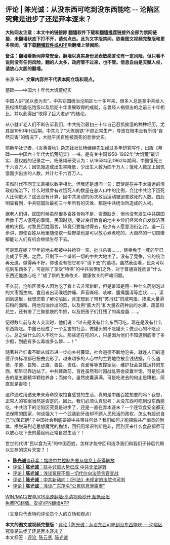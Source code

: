  <h2>评论 | 陈光诚：从没东西可吃到没东西能吃 -- 沦陷区究竟是进步了还是弃本逐末？</h2> <p class="notice"><b>大陆网友注意：本文中的链接除 <a href="https://github.com/bannedbook/fanqiang" >翻墙</a>软件下载和<a href="https://github.com/killgcd/justmysocks/blob/master/README.md">翻墙推荐</a>链接外全部为禁网链接，未翻墙状态下打不开，请勿点击。此为文字版禁闻，欲看图文视频完整版和更多禁闻，请下载<a href="https://github.com/bannedbook/fanqiang">翻墙软件或APP</a>后翻墙上禁闻网。</p><p>备注：翻墙看新闻非常安全，翻墙以真实身份发表敏感言论有一定风险，但只看不说则没有任何风险，翻的人太多，政府管不过来，也不管。信息自由是天赋人权，请放心大胆的翻墙。</b></p>  <div class="entry"> <p>来源:RFA, <strong>文章内容并不代表本网立场和观点。</strong></p> <p>&#22675;&#30865;&#8212;&#8212;&#20013;&#22269;&#20845;&#21313;&#24180;&#20195;&#22823;&#39269;&#33618;&#32426;&#23454;             </p> <p>&#20013;&#22269;&#20154;&#35762;&#8220;&#27665;&#20197;&#39135;&#20026;&#22825;&#8221;&#65292;&#20013;&#20849;&#31363;&#22269;&#32479;&#27835;&#27814;&#38519;&#21306;&#19971;&#21313;&#22810;&#24180;&#26469;&#65292;&#24456;&#22810;&#20154;&#24635;&#26159;&#25343;&#20013;&#20849;&#32473;&#20154;&#27665;&#26494;&#32465;&#21518;&#33021;&#21507;&#39281;&#39277;&#20197;&#21450;&#21518;&#26399;&#21313;&#24180;&#21457;&#23637;&#21462;&#24471;&#30340;&#25104;&#23601;&#65292;&#19982;&#26366;&#32463;&#20154;&#31096;&#39057;&#20986;&#30340;&#20043;&#21069;&#19977;&#21313;&#24180;&#30456;&#27604;&#65292;&#24182;&#20197;&#27492;&#24471;&#20986;&#8220;&#21462;&#24471;&#20102;&#24040;&#22823;&#36827;&#27493;&#8221;&#30340;&#32467;&#35770;&#12290;</p>  <p>&#20174;&#23567;&#23601;&#21548;&#32769;&#20154;&#20204;&#19981;&#26029;&#21578;&#35785;&#25105;&#20204;&#65292;&#20013;&#20849;&#32479;&#27835;&#26368;&#21021;&#19977;&#21313;&#24180;&#33258;&#24049;&#24525;&#39269;&#25384;&#39295;&#30340;&#31181;&#31181;&#32463;&#21382;&#12290;&#23588;&#20854;&#26159;1950&#24180;&#20195;&#21518;&#26399;&#65292;&#20013;&#20849;&#20026;&#20102;&#8220;&#22823;&#28860;&#38050;&#38081;&#8221;&#19981;&#39038;&#27491;&#24120;&#29983;&#20135;&#65292;&#23548;&#33268;&#22312;&#26681;&#26412;&#27809;&#26377;&#25152;&#35859;&#8220;&#33258;&#28982;&#28798;&#23475;&#8221;&#30340;&#24773;&#20917;&#19979;&#65292;&#22823;&#25209;&#24179;&#27665;&#30334;&#22995;&#34987;&#39295;&#27515;&#30340;&#24754;&#24808;&#21490;&#23454;&#12290;</p> <p>&#21069;&#26032;&#21326;&#31038;&#35760;&#32773;&#12289;&#12298;&#28814;&#40644;&#26149;&#31179;&#12299;&#26434;&#24535;&#31038;&#31038;&#38271;&#26472;&#32487;&#32499;&#20808;&#29983;&#32463;&#36807;&#22810;&#24180;&#30740;&#31350;&#20889;&#20316;&#65292;&#20986;&#29256;&#12298;&#22675;&#30865;&#8212;&#8212;&#20013;&#22269;&#20845;&#21313;&#24180;&#20195;&#22823;&#39269;&#33618;&#32426;&#23454;&#12299;&#19968;&#20070;&#65292;&#26159;&#26377;&#20851;&#20013;&#22269;1958-1962&#24180;&#8220;&#22823;&#39269;&#33618;&#8221;&#26368;&#35814;&#23454;&#12289;&#26368;&#26435;&#23041;&#30340;&#35760;&#24405;&#20043;&#19968;&#12290;&#26472;&#32487;&#32499;&#30740;&#31350;&#35748;&#20026;&#65306;&#20174;1958&#24180;&#21040;1962&#24180;&#26399;&#38388;&#65292;&#20013;&#22269;&#39295;&#27515;&#19977;&#21315;&#20845;&#30334;&#19975;&#20154;&#65307;&#22240;&#39269;&#39295;&#36896;&#25104;&#20986;&#29983;&#29575;&#38477;&#20302;&#65292;&#23569;&#20986;&#29983;&#20154;&#25968;&#20026;&#22235;&#21315;&#19975;&#20154;&#65307;&#39295;&#27515;&#20154;&#25968;&#21152;&#19978;&#22240;&#39269;&#39295;&#32780;&#23569;&#20986;&#29983;&#30340;&#20154;&#25968;&#65292;&#20849;&#35745;&#19971;&#21315;&#20845;&#30334;&#19975;&#20154;&#12290;</p> <p>&#34429;&#28982;&#26102;&#20195;&#19981;&#21516;&#26080;&#27861;&#30452;&#25509;&#20197;&#25968;&#23383;&#30456;&#27604;&#65292;&#20294;&#25105;&#36824;&#26159;&#24819;&#38382;&#19968;&#21477;&#65306;&#26082;&#20351;&#26159;&#22312;&#24182;&#19981;&#22826;&#36965;&#36828;&#30340;&#28165;&#25919;&#24220;&#32479;&#27835;&#19979;&#65292;&#20160;&#20040;&#26102;&#20505;&#26366;&#26377;&#36807;&#39295;&#27515;&#20154;&#30340;&#25968;&#37327;&#22312;&#24635;&#20154;&#21475;&#20013;&#30340;&#27604;&#20363;&#65292;&#20250;&#27604;&#20013;&#20849;&#27835;&#19979;&#39295;&#27515;&#20154;&#27604;&#20363;&#26356;&#22823;&#65311;&#36825;&#36824;&#27809;&#26377;&#35745;&#31639;&#65292;&#22240;&#20013;&#20849;&#21457;&#21160;&#30340;&#21382;&#27425;&#25919;&#27835;&#36816;&#21160;&#34987;&#36843;&#23475;&#33268;&#27515;&#30340;&#20154;&#25968;&#12290;&#30001;&#27492;&#26126;&#26174;&#30475;&#21040;&#65292;&#20013;&#20849;&#31363;&#22269;&#21518;&#26368;&#21021;&#19977;&#21313;&#24180;&#25152;&#26377;&#30340;&#28798;&#38590;&#65292;&#37117;&#26159;&#20013;&#20849;&#32479;&#27835;&#25152;&#36896;&#25104;&#30340;&#20154;&#31096;&#12290;</p>  <p>&#25454;&#32769;&#20154;&#20204;&#35762;&#65292;&#27665;&#22269;&#26102;&#20505;&#34429;&#28982;&#24456;&#22810;&#30334;&#22995;&#39135;&#29289;&#19981;&#36275;&#12289;&#36164;&#28304;&#32570;&#20047;&#65292;&#20294;&#20063;&#27809;&#26377;&#21457;&#29983;&#20013;&#20849;&#31363;&#22269;&#21518;&#25968;&#21315;&#19975;&#20154;&#39295;&#27515;&#30340;&#20107;&#24773;&#12290;&#27665;&#22269;&#26102;&#26399;&#65292;&#21463;&#36807;&#33391;&#22909;&#25945;&#32946;&#30340;&#22320;&#20027;&#20065;&#32453;&#20204;&#32463;&#24120;&#20250;&#33258;&#21457;&#25937;&#27982;&#33853;&#38590;&#30340;&#28798;&#27665;&#12290;&#23545;&#40654;&#27665;&#30334;&#22995;&#32780;&#35328;&#65292;&#27605;&#31455;&#21482;&#35201;&#33021;&#36807;&#24471;&#21435;&#65292;&#26497;&#23569;&#26377;&#20154;&#24895;&#24847;&#27839;&#34903;&#20062;&#35752;&#12290;&#36864;&#19968;&#19975;&#27493;&#35762;&#65292;&#21363;&#20351;&#30334;&#22995;&#20174;&#22320;&#37324;&#38543;&#20415;&#25366;&#19968;&#20123;&#37326;&#33756;&#20063;&#26159;&#21487;&#20197;&#25918;&#24515;&#29038;&#29038;&#21507;&#30340;&#65292;&#22823;&#33258;&#28982;&#30340;&#19968;&#20999;&#39304;&#36192;&#37117;&#33021;&#35753;&#20154;&#20204;&#26377;&#26426;&#20250;&#32487;&#32493;&#29983;&#23384;&#19979;&#21435;&#12290;</p> <p>&#21487;&#26159;&#29616;&#22312;&#21602;&#65311;&#26089;&#24180;&#30340;&#22320;&#20027;&#37117;&#34987;&#20013;&#20849;&#25250;&#22842;&#19968;&#31354;&#12289;&#25209;&#26007;&#26432;&#23475;&#8230;&#8230;&#65292;&#20389;&#24184;&#20813;&#20110;&#19968;&#27515;&#30340;&#26089;&#24050;&#21464;&#25104;&#20102;&#24179;&#27665;&#12290;&#20043;&#21518;&#65292;&#21482;&#21097;&#19979;&#19968;&#20010;&#22404;&#26029;&#19968;&#20999;&#30340;&#20013;&#20849;&#22823;&#22320;&#20027;&#20102;&#12290;&#27809;&#26377;&#20102;&#31454;&#20105;&#65292;&#23427;&#30340;&#32479;&#27835;&#20877;&#26080;&#36947;&#65292;&#20570;&#24471;&#20877;&#19981;&#22909;&#65292;&#20320;&#20063;&#27809;&#26377;&#25226;&#23427;&#21644;&#24179;&#8220;&#35831;&#19979;&#21435;&#8221;&#30340;&#36873;&#39033;&#12290;&#34429;&#28982;&#34920;&#38754;&#30475;&#65292;&#27665;&#20247;&#21487;&#20197;&#21507;&#21040;&#19996;&#35199;&#22810;&#20102;&#65292;&#21487;&#26159;&#38500;&#20102;&#20139;&#21463;&#8220;&#29305;&#20379;&#8221;&#30340;&#20013;&#20849;&#23448;&#20698;&#20204;&#20043;&#22806;&#65292;&#23545;&#20110;&#26222;&#36890;&#30334;&#22995;&#32780;&#35328;&#8220;&#20160;&#20040;&#19996;&#35199;&#36824;&#33021;&#25918;&#24515;&#21507;&#65311;&#8221;&#25104;&#20102;&#26032;&#30340;&#29983;&#21629;&#25912;&#20851;&#12289;&#20581;&#24247;&#25912;&#20851;&#30340;&#20005;&#23803;&#38382;&#39064;&#12290;</p> <p>&#19981;&#20037;&#21069;&#65292;&#27814;&#38519;&#21306;&#24456;&#22810;&#20154;&#22240;&#20026;&#21507;&#20102;&#30475;&#19978;&#21435;&#38750;&#24120;&#26032;&#40092;&#65292;&#20294;&#26159;&#35841;&#30693;&#26159;&#29992;&#19968;&#31181;&#20160;&#20040;&#33647;&#21058;&#27873;&#36807;&#30340;&#22823;&#26531;&#32780;&#29983;&#30149;&#65292;&#39135;&#29992;&#32773;&#20986;&#29616;&#21897;&#21657;&#32959;&#30171;&#12289;&#22768;&#38899;&#22070;&#21713;&#12289;&#21683;&#22013;&#12289;&#33145;&#30171;&#33145;&#27899;&#31561;&#30151;&#29366;&#8230;&#8230;&#12290;&#35835;&#21040;&#21040;&#36825;&#37324;&#65292;&#25105;&#24819;&#24744;&#33509;&#20102;&#35299;&#27814;&#38519;&#21306;&#65292;&#32943;&#23450;&#24819;&#21040;&#20102;&#24102;&#26377;&#8220;&#33487;&#20025;&#32418;&#8221;&#30340;&#21688;&#40493;&#34507;&#12289;&#25530;&#36827;&#22823;&#37327;&#28369;&#30707;&#31881;&#30340;&#38754;&#31881;&#12289;&#29992;&#22320;&#27807;&#27833;&#28818;&#20986;&#30340;&#33756;&#65292;&#20197;&#21450;&#29992;&#8220;&#33192;&#22823;&#21058;&#8221;&#21644;&#22823;&#37327;&#20892;&#33647;&#31181;&#20986;&#30340;&#27700;&#26524;&#12289;&#34092;&#33756;&#21644;&#33457;&#29983;&#65292;&#36824;&#26377;&#25530;&#20102;&#19977;&#32858;&#27696;&#33018;&#30340;&#29275;&#22902;&#65292;&#20197;&#21450;&#25226;&#23401;&#23376;&#20204;&#25171;&#27531;&#20102;&#30340;&#27602;&#30123;&#33495;&#8230;&#8230;&#12290;</p>  <p>&#35760;&#24471;&#25968;&#24180;&#21069;&#19982;&#21451;&#20154;&#20132;&#27969;&#26102;&#65292;&#20182;&#20204;&#35828;&#65306;&#8220;&#36807;&#21435;&#26159;&#27809;&#26377;&#20160;&#20040;&#19996;&#35199;&#21487;&#21507;&#65292;&#29616;&#22312;&#26159;&#27809;&#26377;&#20160;&#20040;&#19996;&#35199;&#33021;&#21507;&#12290;&#20013;&#22269;&#24050;&#32463;&#25104;&#20102;&#19968;&#20010;&#20114;&#23475;&#30340;&#31038;&#20250;&#65292;&#20570;&#32592;&#22836;&#30340;&#19981;&#21507;&#32592;&#22836;&#65307;&#20570;&#28857;&#24515;&#30340;&#19981;&#21507;&#28857;&#24515;&#12290;&#24635;&#20043;&#20570;&#20160;&#20040;&#30340;&#20154;&#19981;&#21507;&#20160;&#20040;&#12290;&#37027;&#20123;&#36824;&#22312;&#21507;&#30340;&#20154;&#65292;&#21482;&#26159;&#22240;&#20026;&#20182;&#20204;&#19981;&#30693;&#36947;&#21040;&#24213;&#25530;&#20102;&#22810;&#23569;&#20551;&#65292;&#21040;&#24213;&#26377;&#22810;&#20040;&#27602;&#25110;&#22810;&#20040;&#39634;&#8230;&#8230;&#65281;&#8221;</p> <p>&#38543;&#33879;&#20849;&#20135;&#32418;&#27602;&#19981;&#26029;&#20174;&#22478;&#24066;&#36827;&#19968;&#27493;&#21521;&#20065;&#26449;&#34067;&#24310;&#65292;&#31038;&#20250;&#36947;&#24503;&#19981;&#26029;&#22320;&#27814;&#20007;&#65292;&#23601;&#36830;&#20154;&#20204;&#30340;&#36947;&#24503;&#35780;&#20215;&#26631;&#20934;&#37117;&#24050;&#25197;&#26354;&#21464;&#24418;&#20102;&#12290;&#36234;&#26469;&#36234;&#22810;&#30340;&#20154;&#24515;&#20013;&#30340;&#20027;&#35201;&#22320;&#20301;&#34987;&#37329;&#38065;&#20308;&#25454;&#65292;&#20160;&#20040;&#36947;&#24503;&#12289;&#23389;&#36947;&#12289;&#33391;&#30693;&#12289;&#27491;&#30452;&#12289;&#21892;&#33391;&#12289;&#36131;&#20219;&#12289;&#30495;&#29233;&#31561;&#31561;&#25903;&#25745;&#23478;&#24237;&#12289;&#32500;&#25252;&#31038;&#20250;&#33391;&#24615;&#36816;&#36716;&#30340;&#19996;&#35199;&#65292;&#37117;&#26089;&#24050;&#38752;&#36793;&#31449;&#20102;&#12290;&#20013;&#20849;&#24314;&#25919;&#21069;&#65292;&#30334;&#22995;&#34429;&#28982;&#26377;&#26102;&#22240;&#25112;&#20081;&#31561;&#20250;&#30382;&#22218;&#21322;&#39281;&#65292;&#21487;&#26159;&#21507;&#36827;&#21435;&#30340;&#26159;&#20116;&#31296;&#31934;&#21326;&#39063;&#31890;&#20859;&#36523;&#65307;&#32780;&#22914;&#20170;&#65292;&#34429;&#28982;&#30382;&#22218;&#28385;&#28385;&#65292;&#21487;&#26159;&#21507;&#36827;&#21435;&#30340;&#20309;&#27490;&#26159;&#31967;&#31893;&#65292;&#31616;&#30452;&#23601;&#26159;&#27602;&#29289;&#65281;</p> <p>&#36825;&#31181;&#36890;&#36807;&#29992;&#36879;&#25903;&#26410;&#26469;&#23551;&#21629;&#25442;&#21462;&#39281;&#39135;&#24863;&#35273;&#30340;&#29983;&#27963;&#65292;&#30495;&#30340;&#26159;&#20013;&#22269;&#30334;&#22995;&#24819;&#35201;&#30340;&#21527;&#65311;&#25105;&#24819;&#65292;&#27491;&#24120;&#20154;&#30340;&#31572;&#26696;&#24403;&#28982;&#26159;&#21542;&#23450;&#30340;&#12290;&#22240;&#27492;&#65292;&#25105;&#20204;&#24517;&#39035;&#35748;&#30495;&#24605;&#32771;&#65306;&#20174;&#27809;&#19996;&#35199;&#21487;&#21507;&#21040;&#27809;&#19996;&#35199;&#33021;&#21507;&#65292;&#20013;&#20849;&#27835;&#19979;&#30340;&#27814;&#38519;&#21306;&#31350;&#31455;&#26159;&#36827;&#27493;&#20102;&#65292;&#36824;&#26159;&#19968;&#30452;&#22312;&#24323;&#26412;&#36880;&#26411;&#65311;&#19968;&#20010;&#36830;&#39278;&#39135;&#23433;&#20840;&#37117;&#26080;&#27861;&#20445;&#38556;&#30340;&#22269;&#23478;&#65292;&#20309;&#35848;&#24378;&#22823;&#65311;&#19968;&#20010;&#27494;&#35013;&#21040;&#29273;&#40831;&#21364;&#19981;&#39038;&#20154;&#27665;&#27515;&#27963;&#30340;&#25919;&#26435;&#65292;&#24590;&#20040;&#26377;&#33080;&#35828;&#33258;&#24049;&#8220;&#20809;&#33635;&#27491;&#30830;&#8221;&#65311;&#20013;&#22269;&#31038;&#20250;&#21040;&#24213;&#35201;&#34987;&#20013;&#20849;&#24102;&#24448;&#20309;&#22788;&#65311;&#25105;&#20204;&#22914;&#20309;&#25165;&#33021;&#25670;&#33073;&#20849;&#20135;&#24189;&#28789;&#30340;&#38468;&#20307;&#65292;&#25379;&#33073;&#39532;&#21015;&#27611;&#24605;&#24819;&#39764;&#21650;&#30340;&#26551;&#38145;&#65292;&#22238;&#24402;&#29992;&#24120;&#35782;&#21028;&#26029;&#26159;&#38750;&#65292;&#22238;&#21040;&#20080;&#26469;&#20160;&#20040;&#39135;&#21697;&#37117;&#23613;&#21487;&#20197;&#25918;&#24515;&#21507;&#19979;&#21435;&#30340;&#26368;&#36215;&#30721;&#27491;&#24120;&#33258;&#28982;&#29983;&#27963;&#65311;&#65281;</p>  <p>&#19990;&#19990;&#20195;&#20195;&#35762;&#8220;&#27665;&#20197;&#39135;&#20026;&#22825;&#8221;&#30340;&#20013;&#22269;&#30334;&#22995;&#65292;&#24590;&#26679;&#25165;&#33021;&#22842;&#22238;&#21644;&#27905;&#20928;&#25105;&#20204;&#21644;&#25105;&#20204;&#23376;&#23385;&#21518;&#20195;&#36182;&#20197;&#29983;&#23384;&#30340;&#36825;&#29255;&#22825;&#31354;&#65311;&#65281;</p> <ul class='op-related-articles' title='相关阅读'> <li><a href='https://www.bannedbook.org/bnews/comments/20210403/1519023.html' target='_blank'><b>陈光诚</b>谈获奖：摆脱中共控制先要从信息上获得解放</a></li> <li><a href='https://www.bannedbook.org/bnews/ssgc/20210327/1513512.html' target='_blank'>评论 | <b>陈光诚</b>：联手讨贼大势已成 中共无法逆转</a></li> <li><a href='https://www.bannedbook.org/bnews/ssgc/20210320/1508671.html' target='_blank'>评论 | <b>陈光诚</b>：浅谈冤民不惜一切代价向法院贪官宣战</a></li> <li><a href='https://www.bannedbook.org/bnews/comments/20210316/1506270.html' target='_blank'>评论 | <b>陈光诚</b>：中共新动向：《刑法》未规定的法院也可判</a></li> <li><a href='https://www.bannedbook.org/bnews/ssgc/20210312/1503126.html' target='_blank'>评论 | <b>陈光诚</b>：浅谈广东茂名“公民信息泄露案”</a></li> </ul> <p class="texttj"> <a href="https://github.com/bannedbook/fanqiang/wiki/V2ray%E6%9C%BA%E5%9C%BA" target="_blank">WIN/MAC/安卓/iOS高速翻墙:高清视频秒开,超低延迟</a><br/> <a href="https://github.com/bannedbook/fanqiang/wiki/%E7%A6%81%E9%97%BB%E7%BD%91%E5%AE%89%E5%8D%93%E7%BF%BB%E5%A2%99%E6%96%B0%E9%97%BBAPP" target="_blank">免费PC翻墙、安卓VPN翻墙APP</a></p><p>&#65288;&#25991;&#31456;&#21482;&#20195;&#34920;&#29305;&#32422;&#35780;&#35770;&#21592;&#20010;&#20154;&#30340;&#31435;&#22330;&#21644;&#35266;&#28857;&#65289;</p><a name='sharetosocial'></a>       <div><b>本文的图文或视频完整版</b>：<a href='https://www.bannedbook.org/bnews/comments/20210407/1521611.html'>评论 | 陈光诚：从没东西可吃到没东西能吃 &#8212; 沦陷区究竟是进步了还是弃本逐末？</a></div>  </div><!--END ENTRY--> <div class="postfooter"> <div>本文标签：<a href="https://www.bannedbook.org/bnews/tag/%E8%AF%84%E8%AE%BA/" rel="tag">评论</a>, <a href="https://www.bannedbook.org/bnews/tag/%e9%99%88%e4%ba%91%e8%b4%a4/" rel="tag">陈云贤</a>, <a href="https://www.bannedbook.org/bnews/tag/%e9%99%88%e5%85%89%e8%af%9a/" rel="tag">陈光诚</a></div>  </div><!--END POSTFOOTER--> 